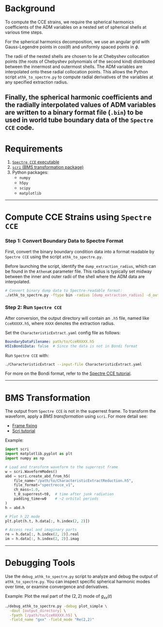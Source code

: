 # Background

To compute the CCE strains, we require the spherical harmonics coefficients 
of the ADM variables on a nested set of spherical shells at various time steps.

For the spherical harmonics decomposition, we use an angular grid with Gauss-Legendre 
points in $cos(\theta)$ and uniformly spaced points in $\phi$.

The radii of the nested shells are chosen to lie at Chebyshev collocation
points (the roots of Chebyshev polynomials of the second kind) 
distributed between the innermost and outermost shells.
The ADM variables are interpolated onto these radial collocation points.
This allows the Python script `athk_to_spectre.py` to compute radial derivatives 
of the variables at any specified extraction radius.

Finally, the spherical harmonic coefficients and the radially interpolated 
values of ADM variables are written to a binary format file (`.bin`) 
to be used in world tube boundary data of the `Spectre CCE` code.
---

# Requirements

1. [`Spectre CCE` executable](https://spectre-code.org/tutorial_cce.html)  
2. [`scri` (BMS transformation package)](https://scri.readthedocs.io/en/latest/README.html)  
3. Python packages:  
   - `numpy`  
   - `h5py`  
   - `scipy`  
   - `matplotlib`  

---

# Compute CCE Strains using `Spectre CCE`

### Step 1: Convert Boundary Data to Spectre Format

First, convert the binary boundary condition data into a format readable by 
`Spectre CCE` using the script `athk_to_spectre.py`.

Before launching the script, identify the `dump_extraction_radius`, 
which can be found in the `AthenaK` parameter file. 
This radius is typically set midway between the inner and outer radii 
of the shell where the ADM data are interpolated.

```bash
# Convert binary dump data to Spectre-readable format:
./athk_to_spectre.py -ftype bin -radius [dump_extraction_radius] -d_out [output_directory]
```

### Step 2: Run `Spectre CCE`

After conversion, the output directory will contain an `.h5` file, 
named like `CceRXXXX.h5`, where `XXXX` denotes the extraction radius.

Set the `CharacteristicExtract.yaml` config file as follows:

```yaml
BoundaryDataFilename: path/to/CceRXXXX.h5
H5IsBondiData: false  # Since the data is not in Bondi format
```

Run `Spectre CCE` with:

```bash
./CharacteristicExtract --input-file CharacteristicExtract.yaml
```

For more on the Bondi format, refer to the 
[Spectre CCE tutorial](https://spectre-code.org/tutorial_cce.html#autotoc_md58).

---

# BMS Transformation

The output from `Spectre CCE` is not in the superrest frame. To transform the waveform, apply a
_BMS transformation_ using `scri`. For more detail see:

- [Frame fixing](https://spectre-code.org/tutorial_cce.html#autotoc_md65)
- [Scri tutorial](https://scri.readthedocs.io/en/latest/tutorial_abd.html#loading-cce-data-and-adjusting-the-bms-frame)

Example:

```python
import scri
import matplotlib.pyplot as plt
import numpy as np

# Load and transform waveform to the superrest frame
w = scri.WaveformModes()
abd = scri.create_abd_from_h5(
    file_name="/path/to/CharacteristicExtractReduction.h5",
    file_format="spectrecce_v1",
    ch_mass=1.0,
    t_0_superrest=t0,  # time after junk radiation
    padding_time=w0    # ~2 orbital periods
)
h = abd.h

# Plot h_22 mode
plt.plot(h.t, h.data[:, h.index(2, 2)])

# Access real and imaginary parts
re = h.data[:, h.index(2, 2)].real
im = h.data[:, h.index(2, 2)].imag
```

---

# Debugging Tools

Use the `debug_athk_to_spectre.py` script to analyze and debug 
the output of `athk_to_spectre.py`. You can inspect specific 
spherical harmonic modes over time, or examine convergence and derivatives.

Example: Plot the real part of the $(2,2)$ mode of $g_{xx}(t)$

```bash
./debug_athk_to_spectre.py -debug plot_simple \
  -dout [output_directory] \
  -fpath [/path/to/CceRXXXX.h5] \
  -field_name "gxx" -field_mode "Re(2,2)"
```
